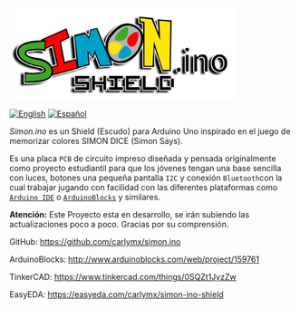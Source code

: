 <img src="imgs/logo/Web/10x/simon-logo.png" alt="logo" width="400"/>

[![](https://img.shields.io/badge/Language%3A-English-blue "English")](README.md)  [![](https://img.shields.io/badge/Language%3A-Español-red "Español")](README.es-ES.md)

*Simon.ino* es un Shield (Escudo) para Arduino Uno inspirado en el juego de memorizar colores SIMON DICE (Simon Says).

Es una placa `PCB` de circuito impreso diseñada y pensada originalmente como proyecto estudiantil para que los jóvenes tengan una base sencilla con luces, botones una pequeña pantalla `I2C` y conexión `Bluetooth`con la cual trabajar jugando con facilidad con las diferentes plataformas como [`Arduino IDE`](https://www.arduino.cc/en/main/software) o [`ArduinoBlocks`](http://www.arduinoblocks.com/) y similares.  

**Atención:** Este Proyecto esta en desarrollo, se irán subiendo las actualizaciones poco a poco.
Gracias por su comprensión.


GitHub: https://github.com/carlymx/simon.ino

ArduinoBlocks: http://www.arduinoblocks.com/web/project/159761

TinkerCAD:  https://www.tinkercad.com/things/0SQZt1JyzZw

EasyEDA: https://easyeda.com/carlymx/simon-ino-shield
